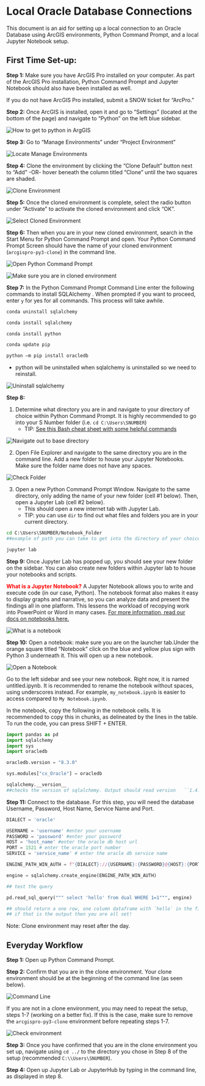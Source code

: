 # Local Oracle Database Connections

This document is an aid for setting up a local connection to an Oracle Database using ArcGIS environments, Python Command Prompt, and a local Jupyter Notebook setup.

## First Time Set-up:

**Step 1:** Make sure you have ArcGIS Pro installed on your computer. As part of the ArcGIS Pro installation, Python Command Prompt and Jupyter Notebook should also have been installed as well.

If you do not have ArcGIS Pro installed, submit a SNOW ticket for “ArcPro.”

**Step 2:** Once ArcGIS is installed, open it and go to “Settings” (located at the bottom of the page) and navigate to “Python” on the left blue sidebar.

![How to get to python in ArgGIS](assets/lodc_step2_2.png)

**Step 3:** Go to “Manage Environments” under “Project Environment”

![Locate Manage Environments](assets/lodc_step3.png)

**Step 4:** Clone the environment by clicking the “Clone Default” button next to “Add” -OR- hover beneath the column titled “Clone” until the two squares are shaded.

![Clone Environment](assets/lodc_step4.png)

**Step 5:** Once the cloned environment is complete, select the radio button under “Activate” to activate the cloned environment and click “OK”.

![Select Cloned Environment](assets/lodc_step5.png)

**Step 6:** Then when you are in your new cloned environment, search in the Start Menu for Python Command Prompt and open. Your Python Command Prompt Screen should have the name of your cloned environment (`arcgispro-py3-clone`) in the command line.

![Open Python Command Prompt](assets/lodc_step6_1.png)

![Make sure you are in cloned environment](assets/lodc_step6_2.png)

**Step 7:** In the Python Command Prompt Command Line enter the following commands to install SQLAlchemy . When prompted if you want to proceed, enter `y` for yes for all commands. This process will take awhile.

```bash
conda uninstall sqlalchemy

conda install sqlalchemy

conda install python

conda update pip

python –m pip install oracledb

```

- python will be uninstalled when sqlalchemy is uninstalled so we need to reinstall.

![Uninstall sqlalchemy](assets/lodc_step7.png)

**Step 8:**

1. Determine what directory you are in and navigate to your directory of choice within Python Command Prompt.  It is highly  recommended to go into your S Number folder (i.e. `cd C:\Users\SNUMBER`)
   - TIP: [See this Bash cheat sheet with some helpful commands](https://hpc.ua.edu/wp-content/uploads/2022/02/Linux_bash_cheat_sheet.pdf)

![Navigate out to base directory](assets/lodc_step8_1.png)

2. Open File Explorer and navigate to the same directory you are in the command line. Add a new folder to house your Jupyter Notebooks. Make sure the folder name does not have any spaces.

![Check Folder](assets/lodc_step8_2.png)

3. Open a new Python Command Prompt Window. Navigate to the same directory, only adding the name of your new folder (cell #1 below). Then, open a Jupyter Lab (cell #2 below).
   - This should open a new internet tab with Jupyter Lab.
   - TIP: you can use `dir` to find out what files and folders you are in your current directory.

```bash
cd C:\Users\SNUMBER/Notebook_Folder
##example of path you can take to get into the directory of your choice. In this case, we are navigating to the Notebooks folder we just created above.
```

```bash
jupyter lab
```

**Step 9:** Once Jupyter Lab has popped up, you should see your new folder on the sidebar. You can also create new folders within Jupyter lab to house your notebooks and scripts.

<span style="color:red"> **What is a Jupyter Notebook?** </span> A Jupyter Notebook allows you to write and execute code (in our case, Python). The notebook format also makes it easy to display graphs and narrative, so you can analyze data and present the findings all in one platform. This lessens the workload of recopying work into PowerPoint or Word in many cases. [For more information, read our docs on notebooks here.](https://docs.calitp.org/data-infra/analytics_new_analysts/04-notebooks.html)

![What is a notebook](assets/lodc_whatisanotebook.png)

**Step 10:** Open a notebook: make sure you are on the launcher tab.Under the orange square titled “Notebook” click on the blue and yellow plus sign with Python 3 underneath it. This will open up a new notebook.

![Open a Notebook](assets/lodc_step10.png)

Go to the left sidebar and see your new notebook. Right now, it is named untitled.ipynb. It is recommended to rename the notebook without spaces, using underscores instead. For example,
`my_notebook.ipynb` is easier to access compared to `My Notebook.ipynb`.

In the notebook, copy the following in the notebook cells.  It is recommended to copy this in chunks, as delineated by the lines in the table. To run the code, you can press SHIFT + ENTER.

```python
import pandas as pd
import sqlalchemy
import sys
import oracledb

oracledb.version = "8.3.0"
```

```python
sys.modules["cx_Oracle"] = oracledb
```

```python
sqlalchemy.__version__
##checks the version of sqlalchemy. Output should read version   ``1.4.39`
```

**Step 11:** Connect to the database. For this step, you will need the database Username, Password, Host Name, Service Name and Port.

```python
DIALECT = 'oracle'

USERNAME = 'username' #enter your username
PASSWORD = 'password' #enter your password
HOST = 'host_name' #enter the oracle db host url
PORT = 1521 # enter the oracle port number
SERVICE = 'service_name' # enter the oracle db service name

ENGINE_PATH_WIN_AUTH = f"{DIALECT}://{USERNAME}:{PASSWORD}@{HOST}:{PORT}/?service_name={SERVICE}"
```

```python
engine = sqlalchemy.create_engine(ENGINE_PATH_WIN_AUTH)
```

```python
## test the query

pd.read_sql_query(""" select 'hello' from dual WHERE 1=1""", engine)

## should return a one row, one column dataframe with `hello` in the first cell.
## if that is the output then you are all set!

```

Note: Clone environment may reset after the day.

## Everyday Workflow

**Step 1:** Open up Python Command Prompt.

**Step 2:** Confirm that you are in the clone environment. Your clone environment should be at the beginning of the command line (as seen below).

![Command Line](assets/lodc_edw_step2_1.png)

If you are not in a clone environment, you may need to repeat the setup, steps 1-7 (working on a better fix). If this is the case, make sure to remove the `arcgispro-py3-clone` environment before repeating steps 1-7.

![Check environment](assets/lodc_edw_step2_2.png)

**Step 3:** Once you have confirmed that you are in the clone environment you set up, navigate using `cd ../` to the directory you chose in Step 8 of the setup (recommended `C:\\Users\SNUMBER`).

**Step 4:** Open up Jupyter Lab or JupyterHub by typing in the command line, as displayed in step 8.
